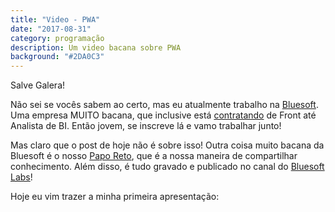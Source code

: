 ```yaml
---
title: "Video - PWA"
date: "2017-08-31"
category: programação
description: Um video bacana sobre PWA
background: "#2DA0C3"
---
```


Salve Galera!

Não sei se vocês sabem ao certo, mas eu atualmente trabalho na [Bluesoft](https://www.bluesoft.com.br/). Uma empresa MUITO bacana, que inclusive está [contratando](https://www.bluesoft.com.br/carreiras/#vagas) de Front até Analista de BI. Então jovem, se inscreve lá e vamo trabalhar junto!

Mas claro que o post de hoje não é sobre isso! Outra coisa muito bacana da Bluesoft é o nosso [Papo Reto](http://labs.bluesoft.com.br/category/papo-reto/), que é a nossa maneira de compartilhar conhecimento. Além disso, é tudo gravado e publicado no canal do [Bluesoft Labs](https://www.youtube.com/channel/UCMbi8katMCUd5JkJ3Rr0t_w)!

Hoje eu vim trazer a minha primeira apresentação:

<YoutubeVideoRender video-id="9JRd4nZ2K4s"></YoutubeVideoRender>

<Signature></Signature>
